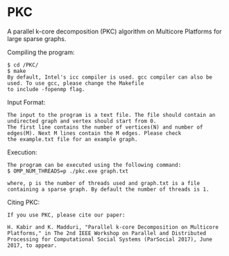 # PKC
A parallel k-core decomposition (PKC) algorithm on Multicore Platforms for large sparse graphs.


Compiling the program:
    
    $ cd /PKC/
    $ make 
    By default, Intel's icc compiler is used. gcc compiler can also be used. To use gcc, please change the Makefile 
    to include -fopenmp flag.
    
    
Input Format:


    The input to the program is a text file. The file should contain an undirected graph and vertex should start from 0. 
    The first line contains the number of vertices(N) and number of edges(M). Next M lines contain the M edges. Please check 
    the example.txt file for an example graph.
    
Execution:


    The program can be executed using the following command:
    $ OMP_NUM_THREADS=p ./pkc.exe graph.txt

    where, p is the number of threads used and graph.txt is a file containing a sparse graph. By default the number of threads is 1.
    
Citing PKC:

    If you use PKC, please cite our paper:
    
    H. Kabir and K. Madduri, "Parallel k-core Decomposition on Multicore Platforms," in The 2nd IEEE Workshop on Parallel and Distributed Processing for Computational Social Systems (ParSocial 2017), June 2017, to appear.

